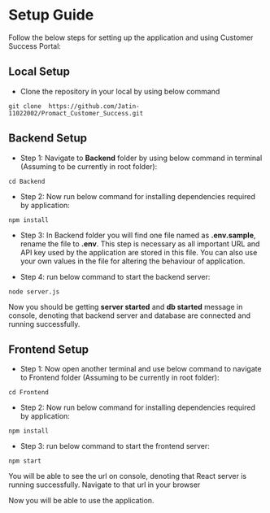 # Setup Guide

Follow the below steps for setting up the application and using Customer Success Portal:

## Local Setup ##

* Clone the repository in your local by using below command

```
git clone  https://github.com/Jatin-11022002/Promact_Customer_Success.git
```

## Backend Setup ##

* Step 1: Navigate to **Backend** folder by using below command in terminal (Assuming to be currently in root folder):

```
cd Backend
```

* Step 2: Now run below command for installing dependencies required by application:
  
```
npm install
```

* Step 3: In Backend folder you will find one file named as **.env.sample**, rename the file to **.env**. This step is necessary as all important URL and API key used by the application are stored in this file. You can also use your own values in the file for altering the behaviour of application.

* Step 4: run below command to start the backend server:

```
node server.js
```

Now you should be getting **server started** and **db started** message in console, denoting that backend server and database are connected and running successfully.

## Frontend Setup ##

* Step 1: Now open another terminal and use below command to navigate to Frontend folder (Assuming to be currently in root folder):

```
cd Frontend
```

* Step 2: Now run below command for installing dependencies required by application:

```
npm install
```

* Step 3: run below command to start the frontend server:

```
npm start
```

You will be able to see the url on console, denoting that React server is running successfully. Navigate to that url in your browser

Now you will be able to use the application.

